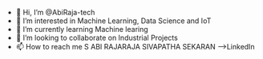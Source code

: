 - 👋 Hi, I’m @AbiRaja-tech
- 👀 I’m interested in Machine Learning, Data Science and IoT
- 🌱 I’m currently learning Machine learing 
- 💞️ I’m looking to collaborate on Industrial Projects
- 📫 How to reach me S ABI RAJARAJA SIVAPATHA SEKARAN -->LinkedIn

<!---
AbiRaja-tech/AbiRaja-tech is a ✨ special ✨ repository because its `README.md` (this file) appears on your GitHub profile.
You can click the Preview link to take a look at your changes.
--->
